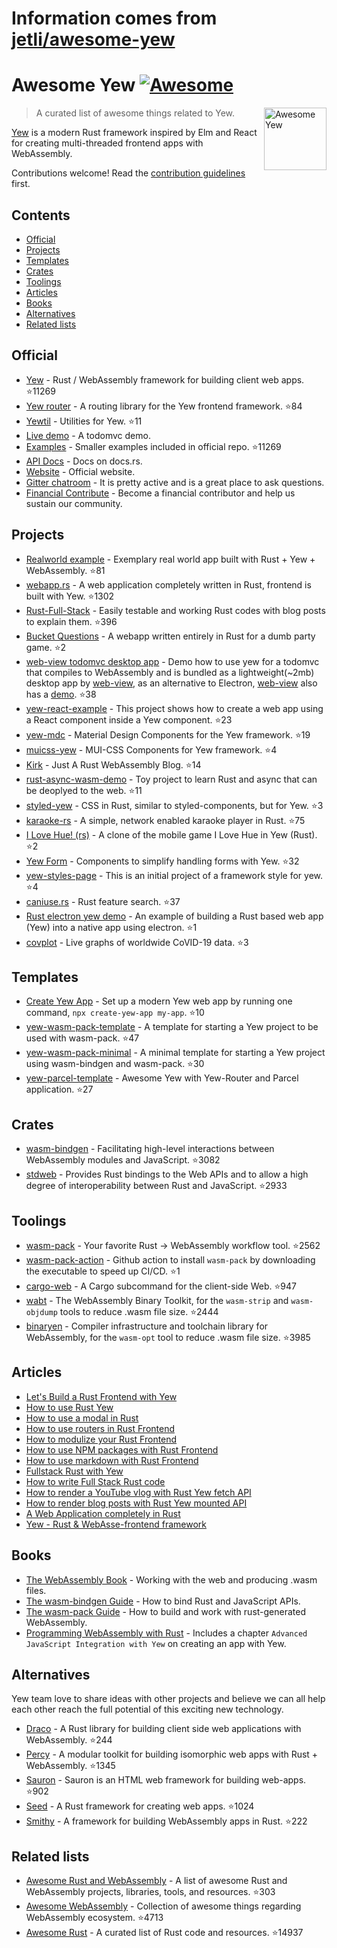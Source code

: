# Information comes from [jetli/awesome-yew](https://github.com/jetli/awesome-yew)
# Awesome Yew [![Awesome](https://awesome.re/badge.svg)](https://awesome.re)

[<img src="logo.svg" align="right" width="100" title="Awesome Yew">](https://github.com/yewstack/yew)

> A curated list of awesome things related to Yew.

[Yew](https://github.com/yewstack/yew) is a modern Rust framework inspired by Elm and React for creating multi-threaded frontend apps with WebAssembly.

Contributions welcome! Read the [contribution guidelines](CONTRIBUTING.md) first.

## Contents

- [Official](#official)
- [Projects](#projects)
- [Templates](#templates)
- [Crates](#crates)
- [Toolings](#toolings)
- [Articles](#articles)
- [Books](#books)
- [Alternatives](#alternatives)
- [Related lists](#related-lists)

## Official

- [Yew](https://github.com/yewstack/yew) - Rust / WebAssembly framework for building client web apps. :star:11269
- [Yew router](https://github.com/yewstack/yew_router) - A routing library for the Yew frontend framework. :star:84
- [Yewtil](https://github.com/yewstack/yewtil) - Utilities for Yew. :star:11
- [Live demo](https://yew-todomvc.netlify.com) - A todomvc demo.
- [Examples](https://github.com/yewstack/yew/tree/master/examples) - Smaller examples included in official repo. :star:11269
- [API Docs](https://docs.rs/yew) - Docs on docs.rs.
- [Website](https://yew.rs/) - Official website.
- [Gitter chatroom](https://gitter.im/yewframework/Lobby) - It is pretty active and is a great place to ask questions.
- [Financial Contribute](https://opencollective.com/yew) - Become a financial contributor and help us sustain our community.

## Projects

- [Realworld example](https://github.com/jetli/rust-yew-realworld-example-app) - Exemplary real world app built with Rust + Yew + WebAssembly. :star:81
- [webapp.rs](https://github.com/saschagrunert/webapp.rs) - A web application completely written in Rust, frontend is built with Yew. :star:1302
- [Rust-Full-Stack](https://github.com/steadylearner/Rust-Full-Stack) - Easily testable and working Rust codes with blog posts to explain them. :star:396
- [Bucket Questions](https://github.com/hgzimmerman/BucketQuestions) - A webapp written entirely in Rust for a dumb party game. :star:2
- [web-view todomvc desktop app](https://github.com/Extrawurst/rust-webview-todomvc-yew) - Demo how to use yew for a todomvc that compiles to WebAssembly and is bundled as a lightweight(~2mb) desktop app by [web-view](https://github.com/Boscop/web-view), as an alternative to Electron, [web-view](https://github.com/Boscop/web-view) also has a [demo](https://github.com/Boscop/web-view/tree/master/examples#todo-yew). :star:38
- [yew-react-example](https://github.com/hobofan/yew-react-example) - This project shows how to create a web app using a React component inside a Yew component. :star:23
- [yew-mdc](https://github.com/Follpvosten/yew-mdc) - Material Design Components for the Yew framework. :star:19
- [muicss-yew](https://github.com/AlephAlpha/muicss-yew) - MUI-CSS Components for Yew framework. :star:4
- [Kirk](https://github.com/stkevintan/Kirk) - Just A Rust WebAssembly Blog. :star:14
- [rust-async-wasm-demo](https://github.com/extraymond/rust-async-wasm-demo) - Toy project to learn Rust and async that can be deoplyed to the web. :star:11
- [styled-yew](https://github.com/IcyDefiance/styled-yew) - CSS in Rust, similar to styled-components, but for Yew. :star:3
- [karaoke-rs](https://github.com/tarkah/karaoke-rs) - A simple, network enabled karaoke player in Rust. :star:75
- [I Love Hue! (rs)](https://github.com/noc7c9/i-love-hue-rs) - A clone of the mobile game I Love Hue in Yew (Rust). :star:2
- [Yew Form](https://github.com/jfbilodeau/yew_form) - Components to simplify handling forms with Yew. :star:32
- [yew-styles-page](https://github.com/spielrs/yew-styles-page) - This is an initial project of a framework style for yew. :star:4
- [caniuse.rs](https://github.com/jplatte/caniuse.rs) - Rust feature search. :star:37
- [Rust electron yew demo](https://github.com/Extrawurst/rust-electron-demo) - An example of building a Rust based web app (Yew) into a native app using electron. :star:1
- [covplot](https://github.com/jbowens/covplot) - Live graphs of worldwide CoVID-19 data. :star:3

## Templates

- [Create Yew App](https://github.com/jetli/create-yew-app) - Set up a modern Yew web app by running one command, `npx create-yew-app my-app`. :star:10
- [yew-wasm-pack-template](https://github.com/yewstack/yew-wasm-pack-template) - A template for starting a Yew project to be used with wasm-pack. :star:47
- [yew-wasm-pack-minimal](https://github.com/yewstack/yew-wasm-pack-minimal) - A minimal template for starting a Yew project using wasm-bindgen and wasm-pack. :star:30
- [yew-parcel-template](https://github.com/spielrs/yew-parcel-template) - Awesome Yew with Yew-Router and Parcel application. :star:27

## Crates

- [wasm-bindgen](https://github.com/rustwasm/wasm-bindgen) - Facilitating high-level interactions between WebAssembly modules and JavaScript. :star:3082
- [stdweb](https://github.com/koute/stdweb) - Provides Rust bindings to the Web APIs and to allow a high degree of interoperability between Rust and JavaScript. :star:2933

## Toolings

- [wasm-pack](https://github.com/rustwasm/wasm-pack) - Your favorite Rust -> WebAssembly workflow tool. :star:2562
- [wasm-pack-action](https://github.com/jetli/wasm-pack-action) - Github action to install `wasm-pack` by downloading the executable to speed up CI/CD. :star:1
- [cargo-web](https://github.com/koute/cargo-web) - A Cargo subcommand for the client-side Web. :star:947
- [wabt](https://github.com/WebAssembly/wabt) - The WebAssembly Binary Toolkit, for the `wasm-strip` and `wasm-objdump` tools to reduce .wasm file size. :star:2444
- [binaryen](https://github.com/WebAssembly/binaryen) - Compiler infrastructure and toolchain library for WebAssembly, for the `wasm-opt` tool to reduce .wasm file size. :star:3985

## Articles

- [Let's Build a Rust Frontend with Yew](https://dev.to/deciduously/lets-build-a-rust-frontend-with-yew---part-1-3k2o)
- [How to use Rust Yew](https://www.steadylearner.com/blog/read/How-to-use-Rust-Yew)
- [How to use a modal in Rust](https://www.steadylearner.com/blog/read/How-to-use-a-modal-in-Rust)
- [How to use routers in Rust Frontend](https://www.steadylearner.com/blog/read/How-to-use-routers-in-Rust-Frontend)
- [How to modulize your Rust Frontend](https://www.steadylearner.com/blog/read/How-to-modulize-your-Rust-Frontend)
- [How to use NPM packages with Rust Frontend](https://www.steadylearner.com/blog/read/How-to-use-NPM-packages-with-Rust-Frontend)
- [How to use markdown with Rust Frontend](https://www.steadylearner.com/blog/read/How-to-use-markdown-with-Rust-Frontend)
- [Fullstack Rust with Yew](https://www.steadylearner.com/blog/read/Fullstack-Rust-with-Yew)
- [How to write Full Stack Rust code](https://www.steadylearner.com/blog/read/How-to-write-Full-Stack-Rust-code)
- [How to render a YouTube vlog with Rust Yew fetch API](https://www.steadylearner.com/blog/read/How-to-render-a-YouTube-vlog-with-Rust-Yew-fetch-API)
- [How to render blog posts with Rust Yew mounted API](https://www.steadylearner.com/blog/read/How-to-render-blog-posts-with-Rust-Yew-mounted-API)
- [A Web Application completely in Rust](https://medium.com/@saschagrunert/a-web-application-completely-in-rust-6f6bdb6c4471)
- [Yew - Rust & WebAsse-frontend framework](https://sudonull.com/posts/16392-Yew-Rust-WebAsse-frontend-framework)

## Books

- [The WebAssembly Book](https://rustwasm.github.io/docs/book/) - Working with the web and producing .wasm files.
- [The wasm-bindgen Guide](https://rustwasm.github.io/docs/wasm-bindgen/) - How to bind Rust and JavaScript APIs.
- [The wasm-pack Guide](https://rustwasm.github.io/docs/wasm-pack/) - How to build and work with rust-generated WebAssembly.
- [Programming WebAssembly with Rust](https://pragprog.com/book/khrust/programming-webassembly-with-rust) - Includes a chapter `Advanced JavaScript Integration with Yew` on creating an app with Yew.

## Alternatives

Yew team love to share ideas with other projects and believe we can all help each other reach the full potential of this exciting new technology.

- [Draco](https://github.com/utkarshkukreti/draco) - A Rust library for building client side web applications with WebAssembly. :star:244
- [Percy](https://github.com/chinedufn/percy) - A modular toolkit for building isomorphic web apps with Rust + WebAssembly. :star:1345
- [Sauron](https://github.com/ivanceras/sauron) - Sauron is an HTML web framework for building web-apps. :star:902
- [Seed](https://github.com/seed-rs/seed) - A Rust framework for creating web apps. :star:1024
- [Smithy](https://github.com/rbalicki2/smithy) - A framework for building WebAssembly apps in Rust. :star:222

## Related lists

- [Awesome Rust and WebAssembly](https://github.com/rustwasm/awesome-rust-and-webassembly) - A list of awesome Rust and WebAssembly projects, libraries, tools, and resources. :star:303
- [Awesome WebAssembly](https://github.com/mbasso/awesome-wasm) - Collection of awesome things regarding WebAssembly ecosystem. :star:4713
- [Awesome Rust](https://github.com/rust-unofficial/awesome-rust) - A curated list of Rust code and resources. :star:14937

